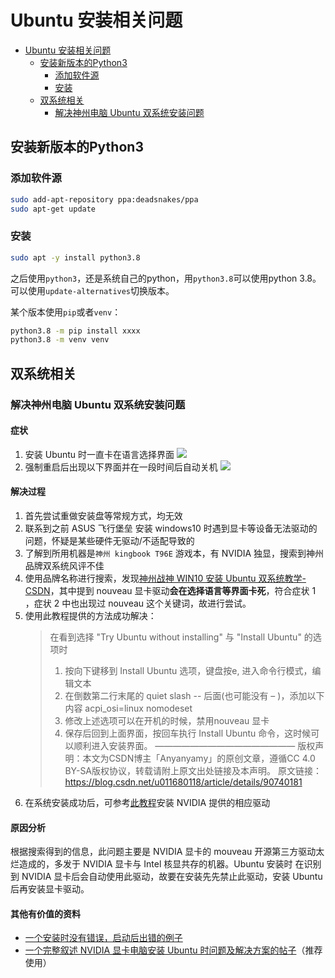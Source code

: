 # Ubuntu 安装相关问题

<!-- @import "[TOC]" {cmd="toc" depthFrom=1 depthTo=3 orderedList=false} -->

<!-- code_chunk_output -->

- [Ubuntu 安装相关问题](#ubuntu-安装相关问题)
  - [安装新版本的Python3](#安装新版本的Python3)
    - [添加软件源](#添加软件源)
    - [安装](#安装)
  - [双系统相关](#双系统相关)
    - [解决神州电脑 Ubuntu 双系统安装问题](#解决神州电脑-ubuntu-双系统安装问题)

<!-- /code_chunk_output -->

## 安装新版本的Python3

### 添加软件源

```bash
sudo add-apt-repository ppa:deadsnakes/ppa
sudo apt-get update
```

### 安装

```bash
sudo apt -y install python3.8
```

之后使用`python3`，还是系统自己的python，用`python3.8`可以使用python 3.8。可以使用`update-alternatives`切换版本。

某个版本使用`pip`或者`venv`：

```bash
python3.8 -m pip install xxxx
python3.8 -m venv venv
```


## 双系统相关

### 解决神州电脑 Ubuntu 双系统安装问题

#### 症状

1. 安装 Ubuntu 时一直卡在语言选择界面
    ![](./ubuntu-images/卡死-语言选择.jpg)
2. 强制重启后出现以下界面并在一段时间后自动关机
    ![](./ubuntu-images/卡死-自动关机.jpg)

#### 解决过程
1. 首先尝试重做安装盘等常规方式，均无效
2. 联系到之前 ASUS 飞行堡垒 安装 windows10 时遇到显卡等设备无法驱动的问题，怀疑是某些硬件无驱动/不适配导致的
3. 了解到所用机器是`神州 kingbook T96E` 游戏本，有 NVIDIA 独显，搜索到神州品牌双系统风评不佳
4. 使用品牌名称进行搜索，发现[神州战神 WIN10 安装 Ubuntu 双系统教学-CSDN](https://blog.csdn.net/u011680118/article/details/90740181)，其中提到 nouveau 显卡驱动**会在选择语言等界面卡死**，符合症状 1 ，症状 2 中也出现过 nouveau 这个关键词，故进行尝试。
5. 使用此教程提供的方法成功解决：
    >在看到选择 "Try Ubuntu without installing" 与 "Install Ubuntu" 的选项时
    >1. 按向下键移到 Install Ubuntu 选项，键盘按e, 进入命令行模式，编辑文本
    >2. 在倒数第二行末尾的 quiet slash -- 后面(也可能没有 – )，添加以下内容
    >   acpi_osi=linux nomodeset
    >3. 修改上述选项可以在开机的时候，禁用nouveau 显卡 
    >4. 保存后回到上面界面，按回车执行 Install Ubuntu 命令，这时候可以顺利进入安装界面。
    >————————————————
    >版权声明：本文为CSDN博主「Anyanyamy」的原创文章，遵循CC 4.0 BY-SA版权协议，转载请附上原文出处链接及本声明。
    >原文链接：https://blog.csdn.net/u011680118/article/details/90740181
6. 在系统安装成功后，可参考[此教程](https://blog.csdn.net/tjuyanming/article/details/79267984)安装 NVIDIA 提供的相应驱动

#### 原因分析

根据搜索得到的信息，此问题主要是 NVIDIA 显卡的 mouveau 开源第三方驱动太烂造成的，多发于 NVIDIA 显卡与 Intel 核显共存的机器。Ubuntu 安装时 在识别到 NVIDIA 显卡后会自动使用此驱动，故要在安装先先禁止此驱动，安装 Ubuntu 后再安装显卡驱动。

#### 其他有价值的资料

* [一个安装时没有错误，启动后出错的例子](https://blog.csdn.net/qq_36090423/article/details/80141195)
* [一个完整叙述 NVIDIA 显卡电脑安装 Ubuntu 时问题及解决方案的帖子](https://blog.csdn.net/ysy950803/article/details/78507892?utm_medium=distribute.pc_relevant_t0.none-task-blog-BlogCommendFromMachineLearnPai2-1.compare)（推荐使用）
